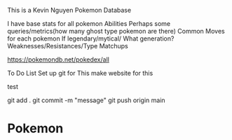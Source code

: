 This is a Kevin Nguyen Pokemon Database

I have base stats for all pokemon
Abilities
Perhaps some queries/metrics(how many ghost type pokemon are there)
Common Moves for each pokemon
If legendary/mytical/
What generation?
Weaknesses/Resistances/Type Matchups


https://pokemondb.net/pokedex/all


To Do List
Set up git for This
make website for this

test

git add .
git commit -m "message"
git push origin main


# Pokemon
